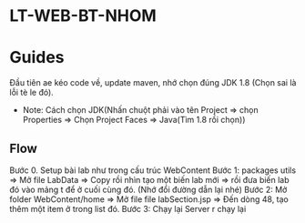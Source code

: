 # LT-WEB-BT-NHOM
# Guides
Đầu tiên ae kéo code về, update maven, nhớ chọn đúng JDK 1.8 (Chọn sai là lỗi tè le đó). 
* Note: Cách chọn JDK(Nhấn chuột phải vào tên Project => chọn Properties => Chọn Project Faces => Java(Tìm 1.8 rồi chọn))

## Flow 
Bước 0. Setup bài lab như trong cấu trúc WebContent
Bước 1: packages utils => Mở file LabData => Copy rồi nhìn tạo một biến lab mới => rồi đưa biến lab đó vào mảng t để ở cuối cùng đó. (Nhớ đổi đường dẫn lại nhé)
Bước 2: Mở folder WebContent/home => Mở file file labSection.jsp => Đến dòng 48, tạo thêm một item ở trong list đó.
Bước 3: Chạy lại Server r chạy lại


